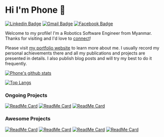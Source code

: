 # Hi I'm Phone 👋

[![Linkedin Badge](https://img.shields.io/badge/-phonethihakyaw-blue?style=flat&logo=Linkedin&logoColor=white&link=https://www.linkedin.com/in/mlsdpk/)](https://www.linkedin.com/in/mlsdpk/)
[![Gmail Badge](https://img.shields.io/badge/-mlsdphonethk-c14438?style=flat&logo=Gmail&logoColor=white&link=mailto:mlsdphonethk@gmail.com)](mailto:mlsdphonethk@gmail.com)
[![Facebook Badge](https://img.shields.io/badge/-phonethihakyaw-%231877F2.svg?&style=flat-square&logo=facebook&logoColor=white&link=https://www.facebook.com/profile.php?id=100007075697474)](https://www.facebook.com/profile.php?id=100007075697474)

Welcome to my profile! I'm a Robotics Software Engineer from Myanmar. Thanks for visiting and I'd love to [connect](https://www.linkedin.com/in/mlsdpk/)!

Please visit [my portfolio website](https://mlsdpk.github.io/) to learn more about me. I usually record my personal achievements there and all my publications and projects are presented in details. I also publish blog posts and will try my best to do it frequently.

[![Phone's github stats](https://github-readme-stats.vercel.app/api?username=mlsdpk&include_all_commits=true)](https://github.com/mlsdpk/)

[![Top Langs](https://github-readme-stats.vercel.app/api/top-langs/?username=mlsdpk&hide=jupyter%20notebook,emberscript,html,scss&layout=compact)](https://github.com/mlsdpk/)

### Ongoing Projects

[![ReadMe Card](https://github-readme-stats.vercel.app/api/pin/?username=mlsdpk&repo=alphazero-checkers-pygame)](https://github.com/mlsdpk/alphazero-checkers-pygame)
[![ReadMe Card](https://github-readme-stats.vercel.app/api/pin/?username=mlsdpk&repo=path-finding-visualizer)](https://github.com/mlsdpk/path-finding-visualizer)
[![ReadMe Card](https://github-readme-stats.vercel.app/api/pin/?username=mlsdpk&repo=spanning_tree_coverage_planner)](https://github.com/mlsdpk/spanning_tree_coverage_planner)

### Awesome Projects

[![ReadMe Card](https://github-readme-stats.vercel.app/api/pin/?username=mlsdpk&repo=concurrent-traffic-simulation)](https://github.com/mlsdpk/concurrent-traffic-simulation)
[![ReadMe Card](https://github-readme-stats.vercel.app/api/pin/?username=mlsdpk&repo=mcl-cpp)](https://github.com/mlsdpk/mcl-cpp)
[![ReadMe Card](https://github-readme-stats.vercel.app/api/pin/?username=mlsdpk&repo=ros-lane-follower)](https://github.com/mlsdpk/ros-lane-follower)
[![ReadMe Card](https://github-readme-stats.vercel.app/api/pin/?username=mlsdpk&repo=SFND_3D_Object_Tracking)](https://github.com/mlsdpk/SFND_3D_Object_Tracking)
